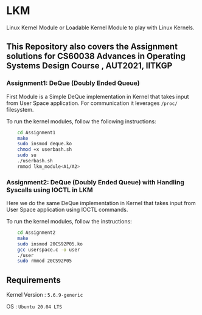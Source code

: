 # LKM
Linux Kernel Module or Loadable Kernel Module to play with Linux Kernels.

## This Repository also covers the Assignment solutions for CS60038 Advances in Operating Systems Design Course , AUT2021, IITKGP 
### Assignment1: DeQue (Doubly Ended Queue)
   First Module is a Simple DeQue implementation in Kernel that takes input from User Space application. For communication it leverages `/proc/` filesystem.
   
To run the kernel modules, follow the following instructions:
```bash
    cd Assignment1
    make
    sudo insmod deque.ko
    chmod +x userbash.sh
    sudo su
    ./userbash.sh
    rmmod lkm_module<A1/A2>
```
### Assignment2: DeQue (Doubly Ended Queue) with Handling Syscalls using IOCTL in LKM 
   Here we do the same DeQue implementation in Kernel that takes input from User Space application using IOCTL commands.
   
To run the kernel modules, follow the instructions:
```bash
    cd Assignment2
    make
    sudo insmod 20CS92P05.ko
    gcc userspace.c -o user
    ./user
    sudo rmmod 20CS92P05
 ```
 ## Requirements 
 Kernel Version : `5.6.9-generic`
 
 OS : `Ubuntu 20.04 LTS`
